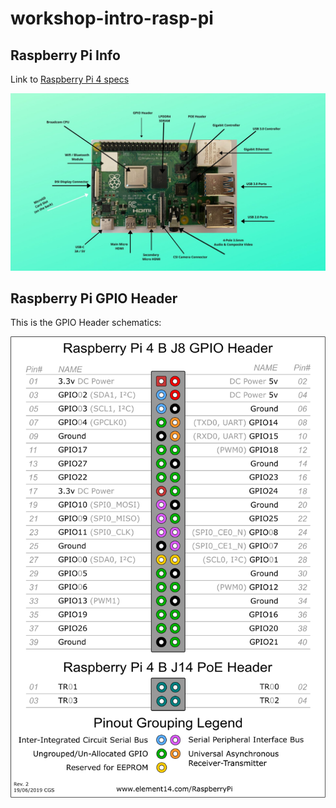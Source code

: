 # workshop-intro-rasp-pi

## Raspberry Pi Info

Link to [Raspberry Pi 4 specs](https://www.raspberrypi.com/products/raspberry-pi-4-model-b/specifications/)

![Raspberry Pi 4](raspberry_pi.jpeg)

## Raspberry Pi GPIO Header

This is the GPIO Header schematics:

![Raspberry Pi GPIO Header image](raspberryPi_modelB_GIPOschematic.png)